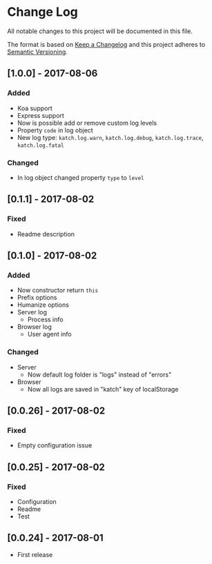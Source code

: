 # Change Log
All notable changes to this project will be documented in this file.

The format is based on [Keep a Changelog](http://keepachangelog.com/)
and this project adheres to [Semantic Versioning](http://semver.org/).

## [1.0.0] - 2017-08-06
### Added
- Koa support
- Express support
- Now is possible add or remove custom log levels
- Property `code` in log object
- New log type: `katch.log.warn`, `katch.log.debug`, `katch.log.trace`, `katch.log.fatal`

### Changed
- In log object changed property `type` to `level`

## [0.1.1] - 2017-08-02
### Fixed
- Readme description

## [0.1.0] - 2017-08-02
### Added
- Now constructor return `this`
- Prefix options
- Humanize options
- Server log
    - Process info
- Browser log
    - User agent info

### Changed
- Server
    - Now default log folder is "logs" instead of "errors"
- Browser
    - Now all logs are saved in "katch" key of localStorage      

## [0.0.26] - 2017-08-02
### Fixed
- Empty configuration issue

## [0.0.25] - 2017-08-02
### Fixed
- Configuration
- Readme
- Test

## [0.0.24] - 2017-08-01
- First release